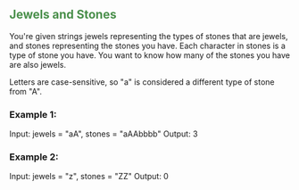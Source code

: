 ## <span style="color:#4B904C">Jewels and Stones</span>

You're given strings jewels representing the types of stones that are jewels, and stones representing the stones you have. Each character in stones is a type of stone you have. You want to know how many of the stones you have are also jewels.

Letters are case-sensitive, so "a" is considered a different type of stone from "A".
 
### Example 1:
Input: jewels = "aA", stones = "aAAbbbb"
Output: 3

### Example 2:
Input: jewels = "z", stones = "ZZ"
Output: 0
